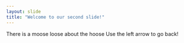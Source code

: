```yaml
---
layout: slide
title: "Welcome to our second slide!"
---
```

There is a moose loose about the hoose
Use the left arrow to go back!
